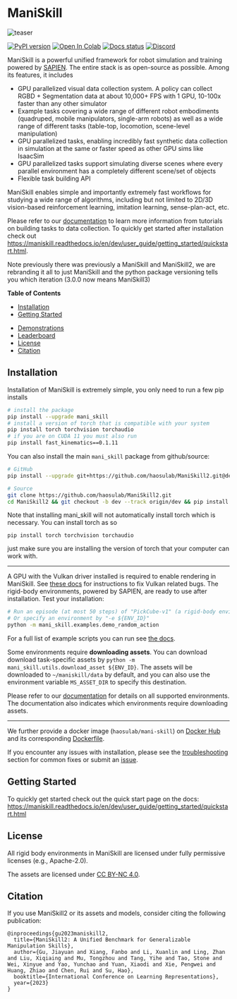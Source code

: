 # ManiSkill

![teaser](figures/teaser_v2.jpg)

[![PyPI version](https://badge.fury.io/py/mani-skill.svg)](https://badge.fury.io/py/mani-skill)
[![Open In Colab](https://colab.research.google.com/assets/colab-badge.svg)](https://colab.research.google.com/github/haosulab/ManiSkill2/blob/main/examples/tutorials/1_quickstart.ipynb)
[![Docs status](https://img.shields.io/badge/docs-passing-brightgreen.svg)](https://maniskill.readthedocs.io/en/dev/)
[![Discord](https://img.shields.io/discord/996566046414753822?logo=discord)](https://discord.gg/x8yUZe5AdN)

ManiSkill is a powerful unified framework for robot simulation and training powered by [SAPIEN](https://sapien.ucsd.edu/). The entire stack is as open-source as possible. Among its features, it includes
- GPU parallelized visual data collection system. A policy can collect RGBD + Segmentation data at about 10,000+ FPS with 1 GPU, 10-100x faster than any other simulator
- Example tasks covering a wide range of different robot embodiments (quadruped, mobile manipulators, single-arm robots) as well as a wide range of different tasks (table-top, locomotion, scene-level manipulation)
- GPU parallelized tasks, enabling incredibly fast synthetic data collection in simulation at the same or faster speed as other GPU sims like IsaacSim
- GPU parallelized tasks support simulating diverse scenes where every parallel environment has a completely different scene/set of objects
- Flexible task building API
<!-- - Evaluate models trained on real-world data in simulation, no robot hardware needed -->

ManiSkill enables simple and importantly extremely fast workflows for studying a wide range of algorithms, including but not limited to 2D/3D vision-based reinforcement learning, imitation learning, sense-plan-act, etc.

Please refer to our [documentation](https://maniskill.readthedocs.io/en/dev/) to learn more information from tutorials on building tasks to data collection. To quickly get started after installation check out https://maniskill.readthedocs.io/en/dev/user_guide/getting_started/quickstart.html.


Note previously there was previously a ManiSkill and ManiSkill2, we are rebranding it all to just ManiSkill and the python package versioning tells you which iteration (3.0.0 now means ManiSkill3)

<!-- There are also hands-on [tutorials](examples/tutorials) (e.g, [quickstart colab tutorial](https://colab.research.google.com/github/haosulab/ManiSkill2/blob/main/examples/tutorials/1_quickstart.ipynb)). -->

**Table of Contents**

- [Installation](#installation)
- [Getting Started](#getting-started)
<!-- - [Reinforcement Learning Example with ManiSkill2-Learn](#reinforcement-learning-example-with-maniskill2-learn) -->
- [Demonstrations](#demonstrations)
- [Leaderboard](#leaderboard)
- [License](#license)
- [Citation](#citation)

## Installation

Installation of ManiSkill is extremely simple, you only need to run a few pip installs

```bash
# install the package
pip install --upgrade mani_skill
# install a version of torch that is compatible with your system
pip install torch torchvision torchaudio
# if you are on CUDA 11 you must also run
pip install fast_kinematics==0.1.11
```

You can also install the main `mani_skill` package from github/source:

```bash
# GitHub
pip install --upgrade git+https://github.com/haosulab/ManiSkill2.git@dev

# Source
git clone https://github.com/haosulab/ManiSkill2.git
cd ManiSkill2 && git checkout -b dev --track origin/dev && pip install -e .
```

Note that installing mani_skill will not automatically install torch which is necessary. You can install torch as so
```
pip install torch torchvision torchaudio
```

just make sure you are installing the version of torch that your computer can work with.

---

A GPU with the Vulkan driver installed is required to enable rendering in ManiSkill. See [these docs](https://maniskill.readthedocs.io/en/dev/user_guide/getting_started/installation.html#vulkan) for instructions to fix Vulkan related bugs. The rigid-body environments, powered by SAPIEN, are ready to use after installation. Test your installation:

```bash
# Run an episode (at most 50 steps) of "PickCube-v1" (a rigid-body environment) with random actions
# Or specify an environment by "-e ${ENV_ID}"
python -m mani_skill.examples.demo_random_action
```

For a full list of example scripts you can run see [the docs](https://maniskill.readthedocs.io/en/dev/user_guide/demos/index.html).

Some environments require **downloading assets**. You can download download task-specific assets by `python -m mani_skill.utils.download_asset ${ENV_ID}`. The assets will be downloaded to `~/maniskill/data` by default, and you can also use the environment variable `MS_ASSET_DIR` to specify this destination.

Please refer to our [documentation](https://maniskill.readthedocs.io/en/dev) for details on all supported environments. The documentation also indicates which environments require downloading assets.

---

We further provide a docker image (`haosulab/mani-skill`) on [Docker Hub](https://hub.docker.com/repository/docker/haosulab/mani-skill/general) and its corresponding [Dockerfile](./docker/Dockerfile).

If you encounter any issues with installation, please see the [troubleshooting](https://maniskill.readthedocs.io/en/dev/user_guide/getting_started/installation.html) section for common fixes or submit an [issue](https://github.com/haosulab/ManiSkill2/issues).

## Getting Started

To quickly get started check out the quick start page on the docs: https://maniskill.readthedocs.io/en/dev/user_guide/getting_started/quickstart.html

## License

All rigid body environments in ManiSkill are licensed under fully permissive licenses (e.g., Apache-2.0).

The assets are licensed under [CC BY-NC 4.0](https://creativecommons.org/licenses/by-nc/4.0/legalcode).

## Citation

If you use ManiSkill2 or its assets and models, consider citing the following publication:

```
@inproceedings{gu2023maniskill2,
  title={ManiSkill2: A Unified Benchmark for Generalizable Manipulation Skills},
  author={Gu, Jiayuan and Xiang, Fanbo and Li, Xuanlin and Ling, Zhan and Liu, Xiqiaing and Mu, Tongzhou and Tang, Yihe and Tao, Stone and Wei, Xinyue and Yao, Yunchao and Yuan, Xiaodi and Xie, Pengwei and Huang, Zhiao and Chen, Rui and Su, Hao},
  booktitle={International Conference on Learning Representations},
  year={2023}
}
```
